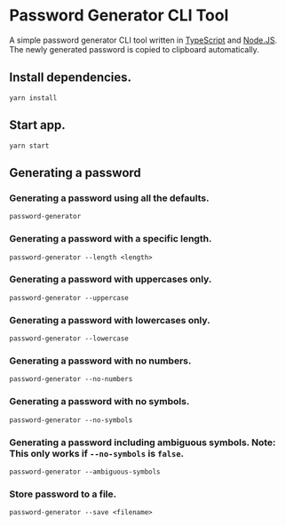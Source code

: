# Password Generator CLI Tool

A simple password generator CLI tool written in [TypeScript](https://www.typescriptlang.org/) and [Node.JS](https://nodejs.org/).
The newly generated password is copied to clipboard automatically.

## Install dependencies.
```yarn install```

## Start app.
```yarn start```

## Generating a password

### Generating a password using all the defaults.
```password-generator```

### Generating a password with a specific length.
```password-generator --length <length>```

### Generating a password with uppercases only.
```password-generator --uppercase```

### Generating a password with lowercases only.
```password-generator --lowercase```

### Generating a password with no numbers.
```password-generator --no-numbers```

### Generating a password with no symbols.
```password-generator --no-symbols```

### Generating a password including ambiguous symbols. Note: This only works if `--no-symbols` is `false`.
```password-generator --ambiguous-symbols```

### Store password to a file.
```password-generator --save <filename>```
